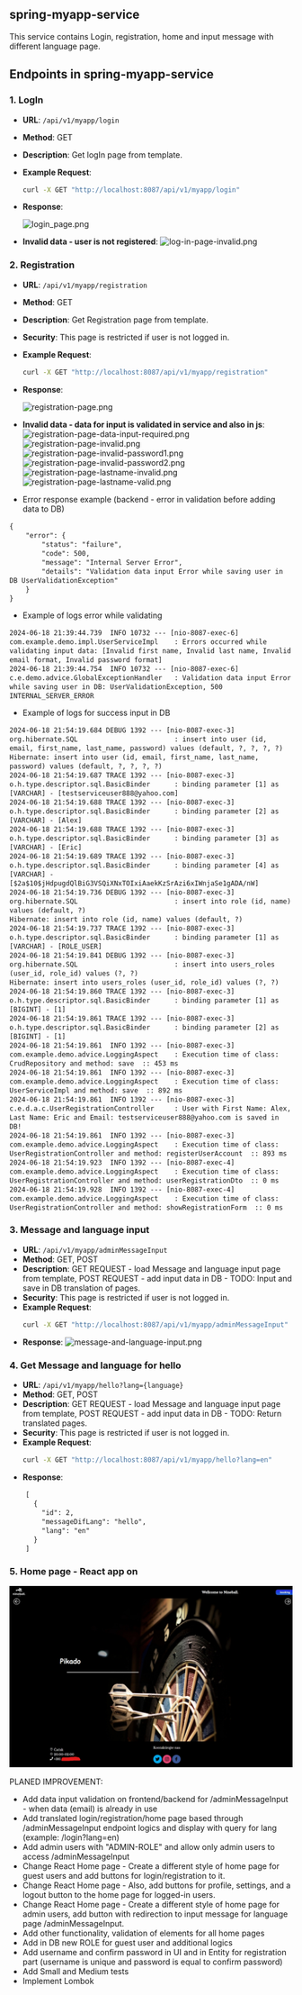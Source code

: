 ## spring-myapp-service

This service contains Login, registration, home and input message with different language page.

## Endpoints in spring-myapp-service

### 1. LogIn

- **URL**: `/api/v1/myapp/login`
- **Method**: GET
- **Description**: Get logIn page from template.
- **Example Request**:
  ```bash
  curl -X GET "http://localhost:8087/api/v1/myapp/login"
- **Response**:

  ![login_page.png](src/main/resources/images/login_page.png)
- **Invalid data - user is not registered**:
  ![log-in-page-invalid.png](src/main/resources/images/log-in-page-invalid.png)


### 2. Registration

- **URL**: `/api/v1/myapp/registration`
- **Method**: GET
- **Description**: Get Registration page from template.
- **Security**: This page is restricted if user is not logged in.
- **Example Request**:
  ```bash
  curl -X GET "http://localhost:8087/api/v1/myapp/registration"
- **Response**:

  ![registration-page.png](src/main/resources/images/registration-page.png)
- **Invalid data - data for input is validated in service and also in js**:
  ![registration-page-data-input-required.png](src/main/resources/images/registration-page-data-input-required.png)
  ![registration-page-invalid.png](src/main/resources/images/registration-page-invalid.png)
  ![registration-page-invalid-password1.png](src/main/resources/images/registration-page-invalid-password1.png)
  ![registration-page-invalid-password2.png](src/main/resources/images/registration-page-invalid-password2.png)
  ![registration-page-lastname-invalid.png](src/main/resources/images/registration-page-lastname-invalid.png)
  ![registration-page-lastname-valid.png](src/main/resources/images/registration-page-lastname-valid.png)

* Error response example (backend - error in validation before adding data to DB)
```
{
    "error": {
        "status": "failure",
        "code": 500,
        "message": "Internal Server Error",
        "details": "Validation data input Error while saving user in DB UserValidationException"
    }
}
```
* Example of logs error while validating
```
2024-06-18 21:39:44.739  INFO 10732 --- [nio-8087-exec-6] com.example.demo.impl.UserServiceImpl    : Errors occurred while validating input data: [Invalid first name, Invalid last name, Invalid email format, Invalid password format]
2024-06-18 21:39:44.754  INFO 10732 --- [nio-8087-exec-6] c.e.demo.advice.GlobalExceptionHandler   : Validation data input Error while saving user in DB: UserValidationException, 500 INTERNAL_SERVER_ERROR
```
* Example of logs for success input in DB
```
2024-06-18 21:54:19.684 DEBUG 1392 --- [nio-8087-exec-3] org.hibernate.SQL                        : insert into user (id, email, first_name, last_name, password) values (default, ?, ?, ?, ?)
Hibernate: insert into user (id, email, first_name, last_name, password) values (default, ?, ?, ?, ?)
2024-06-18 21:54:19.687 TRACE 1392 --- [nio-8087-exec-3] o.h.type.descriptor.sql.BasicBinder      : binding parameter [1] as [VARCHAR] - [testserviceuser888@yahoo.com]
2024-06-18 21:54:19.688 TRACE 1392 --- [nio-8087-exec-3] o.h.type.descriptor.sql.BasicBinder      : binding parameter [2] as [VARCHAR] - [Alex]
2024-06-18 21:54:19.688 TRACE 1392 --- [nio-8087-exec-3] o.h.type.descriptor.sql.BasicBinder      : binding parameter [3] as [VARCHAR] - [Eric]
2024-06-18 21:54:19.689 TRACE 1392 --- [nio-8087-exec-3] o.h.type.descriptor.sql.BasicBinder      : binding parameter [4] as [VARCHAR] - [$2a$10$jHdpugdQlBiG3VSQiXNxTOIxiAaekKzSrAzi6xIWnjaSe1gADA/nW]
2024-06-18 21:54:19.736 DEBUG 1392 --- [nio-8087-exec-3] org.hibernate.SQL                        : insert into role (id, name) values (default, ?)
Hibernate: insert into role (id, name) values (default, ?)
2024-06-18 21:54:19.737 TRACE 1392 --- [nio-8087-exec-3] o.h.type.descriptor.sql.BasicBinder      : binding parameter [1] as [VARCHAR] - [ROLE_USER]
2024-06-18 21:54:19.841 DEBUG 1392 --- [nio-8087-exec-3] org.hibernate.SQL                        : insert into users_roles (user_id, role_id) values (?, ?)
Hibernate: insert into users_roles (user_id, role_id) values (?, ?)
2024-06-18 21:54:19.860 TRACE 1392 --- [nio-8087-exec-3] o.h.type.descriptor.sql.BasicBinder      : binding parameter [1] as [BIGINT] - [1]
2024-06-18 21:54:19.861 TRACE 1392 --- [nio-8087-exec-3] o.h.type.descriptor.sql.BasicBinder      : binding parameter [2] as [BIGINT] - [1]
2024-06-18 21:54:19.861  INFO 1392 --- [nio-8087-exec-3] com.example.demo.advice.LoggingAspect    : Execution time of class: CrudRepository and method: save  :: 453 ms
2024-06-18 21:54:19.861  INFO 1392 --- [nio-8087-exec-3] com.example.demo.advice.LoggingAspect    : Execution time of class: UserServiceImpl and method: save  :: 892 ms
2024-06-18 21:54:19.861  INFO 1392 --- [nio-8087-exec-3] c.e.d.a.c.UserRegistrationController     : User with First Name: Alex, Last Name: Eric and Email: testserviceuser888@yahoo.com is saved in DB!
2024-06-18 21:54:19.861  INFO 1392 --- [nio-8087-exec-3] com.example.demo.advice.LoggingAspect    : Execution time of class: UserRegistrationController and method: registerUserAccount  :: 893 ms
2024-06-18 21:54:19.923  INFO 1392 --- [nio-8087-exec-4] com.example.demo.advice.LoggingAspect    : Execution time of class: UserRegistrationController and method: userRegistrationDto  :: 0 ms
2024-06-18 21:54:19.928  INFO 1392 --- [nio-8087-exec-4] com.example.demo.advice.LoggingAspect    : Execution time of class: UserRegistrationController and method: showRegistrationForm  :: 0 ms
```

### 3. Message and language input

- **URL**: `/api/v1/myapp/adminMessageInput`
- **Method**: GET, POST
- **Description**: GET REQUEST - load Message and language input page from template, POST REQUEST - add input data in DB - TODO: Input and save in DB translation of pages.
- **Security**: This page is restricted if user is not logged in.
- **Example Request**:
  ```bash
  curl -X GET "http://localhost:8087/api/v1/myapp/adminMessageInput"
- **Response**:
  ![message-and-language-input.png](src/main/resources/images/message-and-language-input.png)

### 4. Get Message and language for hello

- **URL**: `/api/v1/myapp/hello?lang={language}`
- **Method**: GET, POST
- **Description**: GET REQUEST - load Message and language input page from template, POST REQUEST - add input data in DB - TODO: Return translated pages.
- **Security**: This page is restricted if user is not logged in.
- **Example Request**:
  ```bash
  curl -X GET "http://localhost:8087/api/v1/myapp/hello?lang=en"
- **Response**:
```aidl
    [
      {
        "id": 2,
        "messageDifLang": "hello",
        "lang": "en"
      }
    ]
```

### 5. Home page - React app on 
![home-page.jpeg](src/main/resources/images/home-page.jpeg)




PLANED IMPROVEMENT:
- Add data input validation on frontend/backend for /adminMessageInput - when data (email) is already in use
- Add translated login/registration/home page based through /adminMessageInput endpoint logics and display with query for lang (example: /login?lang=en)
- Add admin users with "ADMIN-ROLE" and allow only admin users to access /adminMessageInput
- Change React Home page - Create a different style of home page for guest users and add buttons for login/registration to it.
- Change React Home page - Also, add buttons for profile, settings, and a logout button to the home page for logged-in users.
- Change React Home page - Create a different style of home page for admin users, add button with redirection to input message for language page /adminMessageInput.
- Add other functionality, validation of elements for all home pages 
- Add in DB new ROLE for guest user and additional logics
- Add username and confirm password in UI and in Entity for registration part (username is unique and password is equal to confirm password)
- Add Small and Medium tests
- Implement Lombok
